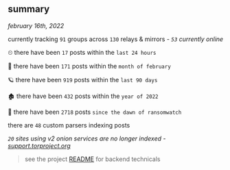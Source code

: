 
## summary
_february 16th, 2022_

currently tracking `91` groups across `130` relays & mirrors - _`53` currently online_

⏲ there have been `17` posts within the `last 24 hours`

🦈 there have been `171` posts within the `month of february`

🪐 there have been `919` posts within the `last 90 days`

🏚 there have been `432` posts within the `year of 2022`

🦕 there have been `2718` posts `since the dawn of ransomwatch`

there are `48` custom parsers indexing posts

_`20` sites using v2 onion services are no longer indexed - [support.torproject.org](https://support.torproject.org/onionservices/v2-deprecation/)_

> see the project [README](https://github.com/thetanz/ransomwatch#ransomwatch--) for backend technicals
